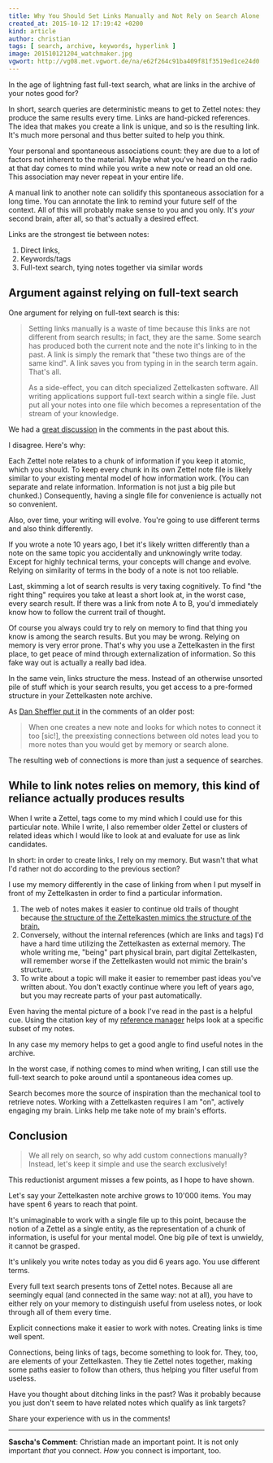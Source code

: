 ```yaml
---
title: Why You Should Set Links Manually and Not Rely on Search Alone
created_at: 2015-10-12 17:19:42 +0200
kind: article
author: christian
tags: [ search, archive, keywords, hyperlink ]
image: 201510121204_watchmaker.jpg
vgwort: http://vg08.met.vgwort.de/na/e62f264c91ba409f81f3519ed1ce24d0
---
```




In the age of lightning fast full-text search, what are links in the archive of your notes good for? 

In short, search queries are deterministic means to get to Zettel notes: they produce the same results every time. Links are hand-picked references. The idea that makes you create a link is unique, and so is the resulting link. It's much more personal and thus better suited to help you think.

Your personal and spontaneous associations count: they are due to a lot of factors not inherent to the material. Maybe what you've heard on the radio at that day comes to mind while you write a new note or read an old one. This association may never repeat in your entire life.

A manual link to another note can solidify this spontaneous association for a long time. You can annotate the link to remind your future self of the context. All of this will probably make sense to you and you only. It's _your_ second brain, after all, so that's actually a desired effect.

Links are the strongest tie between notes: 

1. Direct links,
2. Keywords/tags
3. Full-text search, tying notes together via similar words

## Argument against relying on full-text search

<!--ct: 201411221745 Argumente gegen Verlass auf Volltextsuche im Zettelkasten -->

One argument for relying on full-text search is this: 

> Setting links manually is a waste of time because this links are not different from search results; in fact, they are the same. Some search has produced both the current note and the note it's linking to in the past. A link is simply the remark that "these two things are of the same kind". A link saves you from typing in in the search term again. That's all.
>
> As a side-effect, you can ditch specialized Zettelkasten software. All writing applications support full-text search within a single file. Just put all your notes into one file which becomes a representation of the stream of your knowledge.

We had a [great discussion][oldpost] in the comments in the past about this.

I disagree. Here's why:

<!--ct: TODO wenn ein Artikel über Atomizität steht, hier verlinken-->
Each Zettel note relates to a chunk of information if you keep it atomic, which you should. To keep every chunk in its own Zettel note file is likely similar to your existing mental model of how information work. (You can separate and relate information. Information is not just a big pile but chunked.) Consequently, having a single file for convenience is actually not so convenient.

Also, over time, your writing will evolve. You're going to use different terms and also think differently.

If you wrote a note 10 years ago, I bet it's likely written differently than a note on the same topic you accidentally and unknowingly write today. Except for highly technical terms, your concepts will change and evolve. Relying on similarity of terms in the body of a note is not too reliable.

Last, skimming a lot of search results is very taxing cognitively. To find "the right thing" requires you take at least a short look at, in the worst case, every search result. If there was a link from note A to B, you'd immediately know how to follow the current trail of thought.

Of course you always could try to rely on memory to find that thing you know is among the search results. But you may be wrong. Relying on memory is very error prone. That's why you use a Zettelkasten in the first place, to get peace of mind through externalization of information. So this fake way out is actually a really bad idea.

In the same vein, links structure the mess. Instead of an otherwise unsorted pile of stuff which is your search results, you get access to a pre-formed structure in your Zettelkasten note archive.

As [Dan Sheffler put it][dan] in the comments of an older post: 

> When one creates a new note and looks for which notes to connect it too [sic!], the preexisting connections between old notes lead you to more notes than you would get by memory or search alone.

The resulting web of connections is more than just a sequence of searches.

[oldpost]: http://zettelkasten.de/posts/zettel-nature-two-forms/#comment-1705103268
[dan]: http://zettelkasten.de/posts/zettel-nature-two-forms/#comment-2126565315

## While to link notes relies on memory, this kind of reliance actually produces results

<!--ct: (201411221750 Mehrwert von Links im Zettelkasten) -->

<!--ct: 201411221802 Wie ich Zettel miteinander verknüpfe-->

When I write a Zettel, tags come to my mind which I could use for this particular note. While I write, I also remember older Zettel or clusters of related ideas which I would like to look at and evaluate for use as link candidates.

In short: in order to create links, I rely on my memory. But wasn't that what I'd rather not do according to the previous section?

I use my memory differently in the case of linking from when I put myself in front of my Zettelkasten in order to find a particular information.

1. The web of notes makes it easier to continue old trails of thought because [the structure of the Zettelkasten mimics the structure of the brain.][brain]
2. Conversely, without the internal references (which are links and tags) I'd have a hard time utilizing the Zettelkasten as external memory. The whole writing me, "being" part physical brain, part digital Zettelkasten, will remember worse if the Zettelkasten would not mimic the brain's structure.
3. To write about a topic will make it easier to remember past ideas you've written about. You don't exactly continue where you left of years ago, but you may recreate parts of your past automatically.

[brain]: /posts/extend-your-mind-and-memory-with-a-zettelkasten/
[refman]: /posts/bibliography-zettelkasten/

Even having the mental picture of a book I've read in the past is a helpful cue. Using the citation key of my [reference manager][refman] helps look at a specific subset of my notes.

In any case my memory helps to get a good angle to find useful notes in the archive.

In the worst case, if nothing comes to mind when writing, I can still use the full-text search to poke around until a spontaneous idea comes up.

Search becomes more the source of inspiration than the mechanical tool to retrieve notes. Working with a Zettelkasten requires I am "on", actively engaging my brain. Links help me take note of my brain's efforts.

<!--ct: Source <http://zettelkasten.de/posts/zettel-nature-two-forms/#comment-1706927525>
-->


## Conclusion

> We all rely on search, so why add custom connections manually? Instead, let's keep it simple and use the search exclusively!

This reductionist argument misses a few points, as I hope to have shown.

Let's say your Zettelkasten note archive grows to 10'000 items. You may have spent 6 years to reach that point.

It's unimaginable to work with a single file up to this point, because the notion of a Zettel as a single entity, as the representation of a chunk of information, is useful for your mental model. One big pile of text is unwieldy, it cannot be grasped.

It's unlikely you write notes today as you did 6 years ago. You use different terms.

Every full text search presents tons of Zettel notes. Because all are seemingly equal (and connected in the same way: not at all), you have to either rely on your memory to distinguish useful from useless notes, or look through all of them every time.

Explicit connections make it easier to work with notes. Creating links is time well spent.

Connections, being links of tags, become something to look for. They, too, are elements of your Zettelkasten. They tie Zettel notes together, making some paths easier to follow than others, thus helping you filter useful from useless.

Have you thought about ditching links in the past? Was it probably because you just don't seem to have related notes which qualify as link targets?

Share your experience with us in the comments!

---

**Sascha's Comment**: Christian made an important point. It is not only important *that* you connect. *How* you connect is important, too. 
